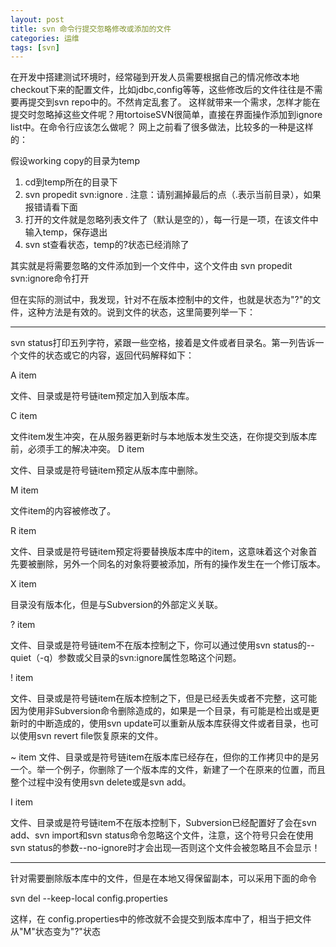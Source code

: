 ```yaml
---
layout: post
title: svn 命令行提交忽略修改或添加的文件
categories: 运维
tags: [svn]
---
```


在开发中搭建测试环境时，经常碰到开发人员需要根据自己的情况修改本地checkout下来的配置文件，比如jdbc,config等等，这些修改后的文件往往是不需要再提交到svn repo中的。不然肯定乱套了。
这样就带来一个需求，怎样才能在提交时忽略掉这些文件呢？用tortoiseSVN很简单，直接在界面操作添加到ignore list中。在命令行应该怎么做呢？
网上之前看了很多做法，比较多的一种是这样的：
 
假设working copy的目录为temp

1. cd到temp所在的目录下
2.  svn propedit svn:ignore .  注意：请别漏掉最后的点（.表示当前目录），如果报错请看下面
3.  打开的文件就是忽略列表文件了（默认是空的），每一行是一项，在该文件中输入temp，保存退出
4.  svn st查看状态，temp的?状态已经消除了

其实就是将需要忽略的文件添加到一个文件中，这个文件由 svn propedit svn:ignore命令打开
 
但在实际的测试中，我发现，针对不在版本控制中的文件，也就是状态为"?"的文件，这种方法是有效的。说到文件的状态，这里简要列举一下：
 

----------

svn status打印五列字符，紧跟一些空格，接着是文件或者目录名。第一列告诉一个文件的状态或它的内容，返回代码解释如下：

A item

文件、目录或是符号链item预定加入到版本库。

C item

文件item发生冲突，在从服务器更新时与本地版本发生交迭，在你提交到版本库前，必须手工的解决冲突。
D item

文件、目录或是符号链item预定从版本库中删除。

M item

文件item的内容被修改了。

R item

文件、目录或是符号链item预定将要替换版本库中的item，这意味着这个对象首先要被删除，另外一个同名的对象将要被添加，所有的操作发生在一个修订版本。

X item

目录没有版本化，但是与Subversion的外部定义关联。

? item

文件、目录或是符号链item不在版本控制之下，你可以通过使用svn status的--quiet（-q）参数或父目录的svn:ignore属性忽略这个问题。

! item

文件、目录或是符号链item在版本控制之下，但是已经丢失或者不完整，这可能因为使用非Subversion命令删除造成的，如果是一个目录，有可能是检出或是更新时的中断造成的，使用svn update可以重新从版本库获得文件或者目录，也可以使用svn revert file恢复原来的文件。

~ item
文件、目录或是符号链item在版本库已经存在，但你的工作拷贝中的是另一个。举一个例子，你删除了一个版本库的文件，新建了一个在原来的位置，而且整个过程中没有使用svn delete或是svn add。

I item

文件、目录或是符号链item不在版本控制下，Subversion已经配置好了会在svn add、svn import和svn status命令忽略这个文件，注意，这个符号只会在使用svn status的参数--no-ignore时才会出现—否则这个文件会被忽略且不会显示！
 
 

----------

针对需要删除版本库中的文件，但是在本地又得保留副本，可以采用下面的命令
 
svn del --keep-local config.properties

这样，在 config.properties中的修改就不会提交到版本库中了，相当于把文件从"M"状态变为"?"状态